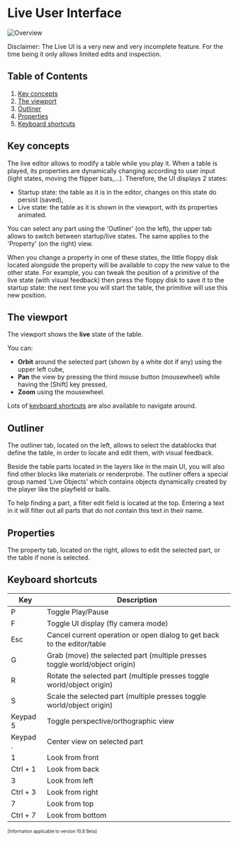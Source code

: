 # Live User Interface

![Overview](img/LiveUI-Overview.webp)

Disclaimer: The Live UI is a very new and very incomplete feature. For the time being it only allows limited edits and inspection.

## Table of Contents
1. [Key concepts](#Key-concepts)
2. [The viewport](#The-viewport)
3. [Outliner](#Outliner)
4. [Properties](#Properties)
5. [Keyboard shortcuts](#Keyboard-shortcuts)

## Key concepts
The live editor allows to modify a table while you play it.
When a table is played, its properties are dynamically changing according to user input (light states, moving the flipper bats,...). Therefore, the UI displays 2 states:
- Startup state: the table as it is in the editor, changes on this state do persist (saved),
- Live state: the table as it is shown in the viewport, with its properties animated.

You can select any part using the 'Outliner' (on the left), the upper tab allows to switch between startup/live states. The same applies to the 'Property' (on the right) view.

When you change a property in one of these states, the little floppy disk located alongside the property will be available to copy the new value to the other state. For example, you can tweak the position of a primitive of the live state (with visual feedback) then press the floppy disk to save it to the startup state: the next time you will start the table, the primitive will use this new position.

## The viewport
The viewport shows the **live** state of the table.

You can:
- **Orbit** around the selected part (shown by a white dot if any) using the upper left cube,
- **Pan** the view by pressing the third mouse button (mousewheel) while having the [Shift] key pressed,
- **Zoom** using the mousewheel.

Lots of [keyboard shortcuts](#Keyboard-shortcuts) are also available to navigate around.

## Outliner
The outliner tab, located on the left, allows to select the datablocks that define the table, in order to locate and edit them, with visual feedback.

Beside the table parts located in the layers like in the main UI, you will also find other blocks like materials or renderprobe. The outliner offers a special group named 'Live Objects' which contains objects dynamically created by the player like the playfield or balls.

To help finding a part, a filter edit field is located at the top. Entering a text in it will filter out all parts that do not contain this text in their name.

## Properties

The property tab, located on the right, allows to edit the selected part, or the table if none is selected.

## Keyboard shortcuts
| Key      | Description                                                                         |
| -------- | ----------------------------------------------------------------------------------- |
| P        | Toggle Play/Pause                                                                   |
| F        | Toggle UI display (fly camera mode)                                                 |
| Esc      | Cancel current operation or open dialog to get back to the editor/table             |
| G        | Grab (move) the selected part (multiple presses toggle world/object origin)         |
| R        | Rotate the selected part (multiple presses toggle world/object origin)              |
| S        | Scale the selected part (multiple presses toggle world/object origin)               |
| Keypad 5 | Toggle perspective/orthographic view                                                |
| Keypad . | Center view on selected part                                                        |
| 1        | Look from front                                                                     |
| Ctrl + 1 | Look from back                                                                      |
| 3        | Look from left                                                                      |
| Ctrl + 3 | Look from right                                                                     |
| 7        | Look from top                                                                       |
| Ctrl + 7 | Look from bottom                                                                    |

<sub><sup>[Information applicable to version 10.8 Beta]</sup></sub>
